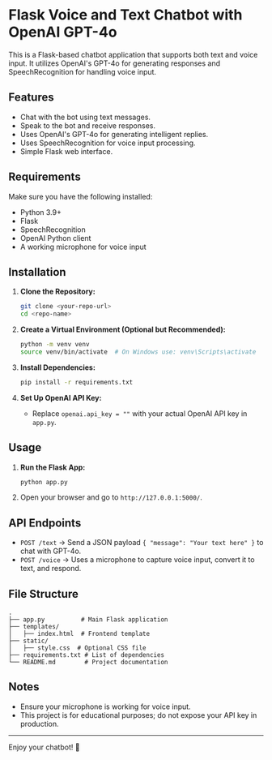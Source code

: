 # Flask Voice and Text Chatbot with OpenAI GPT-4o

This is a Flask-based chatbot application that supports both text and voice input. It utilizes OpenAI's GPT-4o for generating responses and SpeechRecognition for handling voice input.

## Features
- Chat with the bot using text messages.
- Speak to the bot and receive responses.
- Uses OpenAI's GPT-4o for generating intelligent replies.
- Uses SpeechRecognition for voice input processing.
- Simple Flask web interface.

## Requirements
Make sure you have the following installed:
- Python 3.9+
- Flask
- SpeechRecognition
- OpenAI Python client
- A working microphone for voice input

## Installation
1. **Clone the Repository:**
   ```bash
   git clone <your-repo-url>
   cd <repo-name>
   ```

2. **Create a Virtual Environment (Optional but Recommended):**
   ```bash
   python -m venv venv
   source venv/bin/activate  # On Windows use: venv\Scripts\activate
   ```

3. **Install Dependencies:**
   ```bash
   pip install -r requirements.txt
   ```

4. **Set Up OpenAI API Key:**
   - Replace `openai.api_key = ""` with your actual OpenAI API key in `app.py`.

## Usage
1. **Run the Flask App:**
   ```bash
   python app.py
   ```
2. Open your browser and go to `http://127.0.0.1:5000/`.

## API Endpoints
- `POST /text` → Send a JSON payload `{ "message": "Your text here" }` to chat with GPT-4o.
- `POST /voice` → Uses a microphone to capture voice input, convert it to text, and respond.

## File Structure
```
.
├── app.py          # Main Flask application
├── templates/
│   ├── index.html  # Frontend template
├── static/
│   ├── style.css  # Optional CSS file
├── requirements.txt # List of dependencies
└── README.md        # Project documentation
```

## Notes
- Ensure your microphone is working for voice input.
- This project is for educational purposes; do not expose your API key in production.

---

Enjoy your chatbot! 🚀

